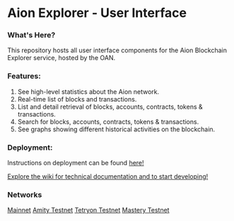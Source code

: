 # Aion Explorer - User Interface

### What's Here?

This repository hosts all user interface components for the Aion Blockchain Explorer service, hosted by the OAN.

### Features:

1. See high-level statistics about the Aion network.
2. Real-time list of blocks and transactions.
3. List and detail retrieval of blocks, accounts, contracts, tokens & transactions.
4. Search for blocks, accounts, contracts, tokens & transactions.
5. See graphs showing different historical activities on the blockchain.


### Deployment:

Instructions on deployment can be found [here!](https://github.com/aionnetwork/Explorer_ui/blob/master/aion-ui/README.md)

[Explore the wiki for technical documentation and to start developing!](https://github.com/aionnetwork/aion_explorer/wiki)

### Networks

[Mainnet](https://mainnet.theoan.com/#/dashboard) 
[Amity Testnet](https://amity.theoan.com/#/dashboard)
[Tetryon Testnet](https://tetryon.theoan.com/#/dashboard)
[Mastery Testnet](https://mastery.aion.network/#/dashboard)
